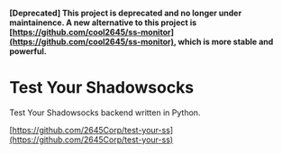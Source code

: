 **[Deprecated] This project is deprecated and no longer under maintainence. A new alternative to this project is [https://github.com/cool2645/ss-monitor](https://github.com/cool2645/ss-monitor), which is more stable and powerful.**

# Test Your Shadowsocks

Test Your Shadowsocks backend written in Python.

[https://github.com/2645Corp/test-your-ss](https://github.com/2645Corp/test-your-ss)
